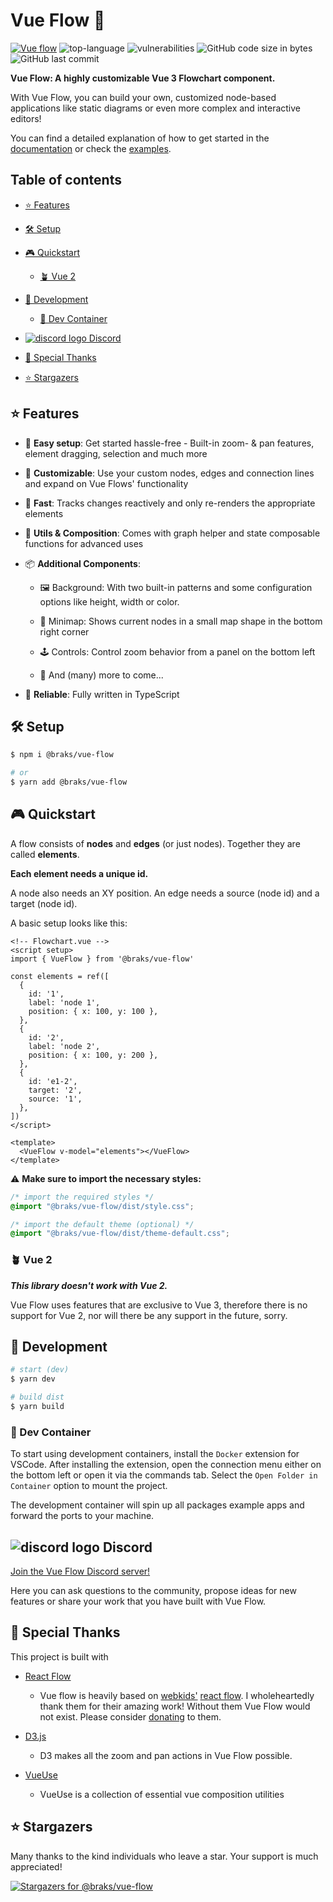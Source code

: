 # Vue Flow 🌊

[![Vue flow](vue-flow.gif)](https://vueflow.dev/)
![top-language](https://img.shields.io/github/languages/top/bcakmakoglu/vue-flow)
![vulnerabilities](https://img.shields.io/snyk/vulnerabilities/github/bcakmakoglu/vue-flow)
![GitHub code size in bytes](https://img.shields.io/github/languages/code-size/bcakmakoglu/vue-flow)
![GitHub last commit](https://img.shields.io/github/last-commit/bcakmakoglu/vue-flow)

__Vue Flow: A highly customizable Vue 3 Flowchart component.__

With Vue Flow, you can build your own, customized node-based applications like static diagrams or even more complex and
interactive editors!

You can find a detailed explanation of how to get started in the [documentation](https://vueflow.dev/guide) or check
the [examples](https://vueflow.dev/examples).

## Table of contents

* [⭐️ Features](#-features)

* [🛠 Setup](#-setup)

* [🎮 Quickstart](#-quickstart)
  
  + [🪴 Vue 2](#-vue-2)

* [🧪 Development](#-development)
  
  + [🐳 Dev Container](#-dev-container)

* [![discord logo](https://api.iconify.design/logos:discord-icon.svg) Discord](#discord-logohttpsapiiconifydesignlogosdiscord-iconsvg-discord)

* [💝 Special Thanks](#-special-thanks)

* [⭐ Stargazers](#-stargazers)

## ⭐️ Features

- 👶 __Easy setup__: Get started hassle-free - Built-in zoom- & pan features, element dragging, selection and much more

- 🎨 __Customizable__: Use your custom nodes, edges and connection lines and expand on Vue Flows' functionality

- 🚀 __Fast__: Tracks changes reactively and only re-renders the appropriate elements

- 🧲 __Utils & Composition__: Comes with graph helper and state composable functions for advanced uses

- 📦 __Additional Components__:

  - 🖼 Background: With two built-in patterns and some configuration options like height, width or color.

  - 🧭 Minimap: Shows current nodes in a small map shape in the bottom right corner

  - 🕹 Controls: Control zoom behavior from a panel on the bottom left

  - 🤖 And (many) more to come...

- 🦾 __Reliable__: Fully written in TypeScript

## 🛠 Setup

```bash
$ npm i @braks/vue-flow

# or
$ yarn add @braks/vue-flow
```

## 🎮 Quickstart

A flow consists of __nodes__ and __edges__ (or just nodes). 
Together they are called __elements__.

__Each element needs a unique id.__ 

A node also needs an XY position.
An edge needs a source (node id) and a target (node id). 

A basic setup looks like this:

```vue
<!-- Flowchart.vue -->
<script setup>
import { VueFlow } from '@braks/vue-flow'

const elements = ref([
  {
    id: '1',
    label: 'node 1',
    position: { x: 100, y: 100 },
  },
  {
    id: '2',
    label: 'node 2',
    position: { x: 100, y: 200 },
  },
  {
    id: 'e1-2',
    target: '2',
    source: '1',
  },
])
</script>

<template>
  <VueFlow v-model="elements"></VueFlow>
</template>
```


⚠️ __Make sure to import the necessary styles:__

```css
/* import the required styles */
@import "@braks/vue-flow/dist/style.css";

/* import the default theme (optional) */
@import "@braks/vue-flow/dist/theme-default.css";
```

### 🪴 Vue 2

**_This library doesn't work with Vue 2._**

Vue Flow uses features that are exclusive to Vue 3, therefore
there is no support for Vue 2, nor will there be any support in the future, sorry.

## 🧪 Development

```bash
# start (dev)
$ yarn dev

# build dist
$ yarn build
```

### 🐳 Dev Container

To start using development containers, install the `Docker` extension
for VSCode.
After installing the extension, open the connection menu either
on the bottom left or open it via the commands tab.
Select the `Open Folder in Container` option to mount the project.

The development container will spin up all packages example apps and forward
the ports to your machine.

## ![discord logo](https://api.iconify.design/logos:discord-icon.svg) Discord

[Join the Vue Flow Discord server!](https://discord.gg/z4FMpfTugW)

Here you can ask questions to the community, propose ideas for new features
or share your work that you have built with Vue Flow.

## 💝 Special Thanks

This project is built with

- [React Flow](https://reactflow.dev/)
  - Vue flow is heavily based on [webkids'](https://webkid.io/) [react flow](https://reactflow.dev/). I wholeheartedly thank
  them for their amazing work! Without them Vue Flow would not exist.
  Please consider [donating](https://github.com/sponsors/wbkd) to them.

- [D3.js](https://d3js.org/)
  - D3 makes all the zoom and pan actions in Vue Flow possible.

- [VueUse](https://vueuse.org/)
  - VueUse is a collection of essential vue composition utilities

## ⭐ Stargazers

Many thanks to the kind individuals who leave a star.
Your support is much appreciated!

[![Stargazers for @braks/vue-flow](https://reporoster.com/stars/bcakmakoglu/vue-flow)](https://github.com/bcakmakoglu/vue-flow/stargazers)
